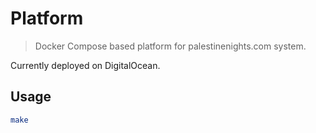 # Platform

> Docker Compose based platform for palestinenights.com system.

Currently deployed on DigitalOcean.

## Usage

```sh
make
```
